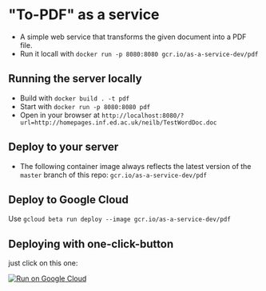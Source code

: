 # "To-PDF" as a service

* A simple web service that transforms the given document into a PDF file. 
* Run it locall with `docker run -p 8080:8080 gcr.io/as-a-service-dev/pdf`

## Running the server locally
* Build with `docker build . -t pdf`
* Start with `docker run -p 8080:8080 pdf`
* Open in your browser at `http://localhost:8080/?url=http://homepages.inf.ed.ac.uk/neilb/TestWordDoc.doc`

## Deploy to your server
* The following container image always reflects the latest version of the `master` branch of this repo: `gcr.io/as-a-service-dev/pdf`

## Deploy to Google Cloud
Use `gcloud beta run deploy --image gcr.io/as-a-service-dev/pdf`

## Deploying with one-click-button
just click on this one:

[![Run on Google Cloud](https://storage.googleapis.com/cloudrun/button.svg)](https://console.cloud.google.com/cloudshell/editor?shellonly=true&cloudshell_image=gcr.io/cloudrun/button&cloudshell_git_repo=https://https://github.com/amiteinav/gcp-infra-stuff/tree/master/gke/cloud-run/pdf)

